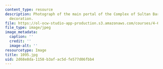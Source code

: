 ```yaml
---
content_type: resource
description: Photograph of the main portal of the Complex of Sultan Barquq with marble
  decoration.
file: https://ol-ocw-studio-app-production.s3.amazonaws.com/courses/4-615-the-architecture-of-cairo-spring-2002/2d68e8da1158b3afac5dfe577d06fbb4_1095.jpg
file_type: image/jpeg
image_metadata:
  caption: ''
  credit: ''
  image-alt: ''
resourcetype: Image
title: 1095.jpg
uid: 2d68e8da-1158-b3af-ac5d-fe577d06fbb4
---
```

